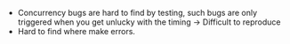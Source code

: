 - Concurrency bugs are hard to find by testing, such bugs are only triggered when you get unlucky with the timing -> Difficult to reproduce
- Hard to find where make errors.